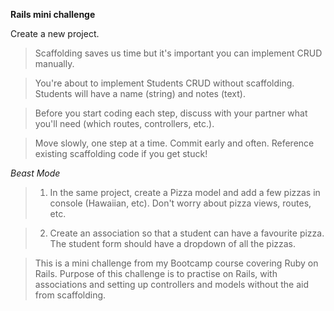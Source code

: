 **Rails mini challenge**

Create a new project.

>Scaffolding saves us time but it's important you can implement CRUD manually.

>You're about to implement Students CRUD without scaffolding. Students will have a name (string) and notes (text).

>Before you start coding each step, discuss with your partner what you'll need (which routes, controllers, etc.).

>Move slowly, one step at a time. Commit early and often. Reference existing scaffolding code if you get stuck!

*Beast Mode*

>1. In the same project, create a Pizza model and add a few pizzas in console (Hawaiian, etc). Don't worry about pizza views, routes, etc.

>2. Create an association so that a student can have a favourite pizza. The student form should have a dropdown of all the pizzas.

>This is a mini challenge from my Bootcamp course covering Ruby on Rails. Purpose of this challenge is to practise on Rails, with associations and setting up controllers and models without the aid from scaffolding.
